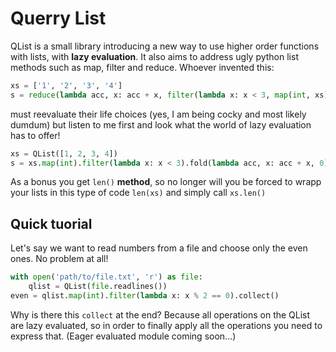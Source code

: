 # Querry List
QList is a small library introducing a new way to use higher order functions
with lists, with **lazy evaluation**. It also aims to address ugly 
python list methods such as map, filter and reduce. Whoever invented this:
```python
xs = ['1', '2', '3', '4']
s = reduce(lambda acc, x: acc + x, filter(lambda x: x < 3, map(int, xs)), 0)
```
must reevaluate their life choices (yes, I am being cocky and most likely dumdum) but listen
to me first and look what the world of lazy evaluation has to offer!
```python
xs = QList([1, 2, 3, 4])
s = xs.map(int).filter(lambda x: x < 3).fold(lambda acc, x: acc + x, 0)
```

As a bonus you get `len()` **method**, so no longer will you be forced to wrapp your
lists in this type of code `len(xs)` and simply call `xs.len()`


## Quick tuorial
Let's say we want to read numbers from a file and choose only the even ones. No problem at all!
```python
with open('path/to/file.txt', 'r') as file:
    qlist = QList(file.readlines())
even = qlist.map(int).filter(lambda x: x % 2 == 0).collect()
```
Why is there this `collect` at the end? Because all operations on the QList are lazy evaluated, 
so in order to finally apply all the operations you need to express that. (Eager evaluated module
coming soon...)

